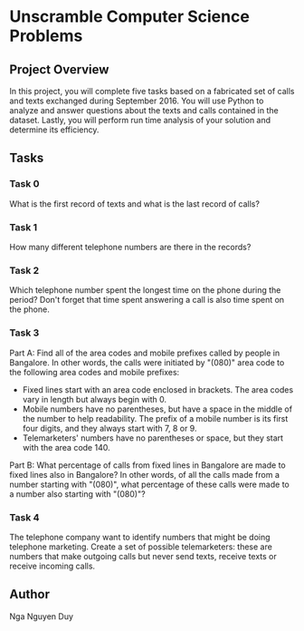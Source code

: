 # Unscramble Computer Science Problems

## Project Overview

In this project, you will complete five tasks based on a fabricated set of
calls and texts exchanged during September 2016. You will use Python to analyze
and answer questions about the texts and calls contained in the dataset. Lastly,
you will perform run time analysis of your solution and determine its efficiency.

## Tasks

### Task 0

What is the first record of texts and what is the last record of calls?

### Task 1

How many different telephone numbers are there in the records?

### Task 2

Which telephone number spent the longest time on the phone during the period?
Don't forget that time spent answering a call is also time spent on the phone.

### Task 3

Part A: Find all of the area codes and mobile prefixes called by people
in Bangalore. In other words, the calls were initiated by "(080)" area code
to the following area codes and mobile prefixes:
 - Fixed lines start with an area code enclosed in brackets. The area
   codes vary in length but always begin with 0.
 - Mobile numbers have no parentheses, but have a space in the middle
   of the number to help readability. The prefix of a mobile number
   is its first four digits, and they always start with 7, 8 or 9.
 - Telemarketers' numbers have no parentheses or space, but they start
   with the area code 140.

Part B: What percentage of calls from fixed lines in Bangalore are made
to fixed lines also in Bangalore? In other words, of all the calls made
from a number starting with "(080)", what percentage of these calls
were made to a number also starting with "(080)"?

### Task 4

The telephone company want to identify numbers that might be doing telephone
marketing. Create a set of possible telemarketers: these are numbers that make
outgoing calls but never send texts, receive texts or receive incoming calls.

## Author
Nga Nguyen Duy
